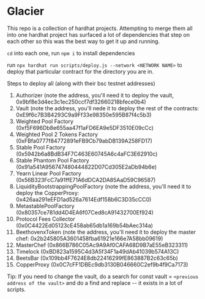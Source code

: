 # Glacier

This repo is a collection of hardhat projects. Attempting to merge them all into one hardhat project has surfaced a lot of dependencies that step on each other so this was the best way to get it up and running.

`cd` into each one, run `npm i` to install dependencies

run `npx hardhat run scripts/deploy.js --network <NETWORK NAME>` to deploy that particular contract for the directory you are in.

Steps to deploy all (along with their bsc testnet addresses)

1. Authorizer (note the address, you'll need it to deploy the vault, 0x9bf8e3d4ec3c1ec250ccf7df32660218bfece0b4)
1. Vault (note the address, you'll nede it to deploy the rest of the contracts: 0xE9f6c7B3B4293C9a9Ff33e98350e595B87f4c5b3)
1. Weighted Pool Factory (0xf5F696Db8e655aa47f1aFD6EA9e5DF3510E09cCc)
1. Weighted Pool 2 Tokens Factory (0xFBfa0777f84772891eFB9Cb79abDB139A258FD17)
1. Stable Pool Factory (0x5942b6a8BdB34F7C463E60745A6c4aFC3E62910c)
1. Stable Phantom Pool Factory (0x91a541A956747480444822D07Cd305E2aDb94b6e)
1. Yearn Linear Pool Factory (0x56B323FcC7a91ffE71A6dDCA2DA85AaD59C96587)
1. LiquidityBootstrappingPoolFactory (note the address, you'll need it to deploy the CopperProxy: 0x426aa291eEFD1ad526a7614Edf158b6C3D35cCC0)
1. MetastablePoolFactory (0x80357ce781dd4D4EA6f07Ced8cA91432700Ef924)
1. Protocol Fees Collector (0x0C4422Ed05123cE458ab65db1a169b54bAec314a)
1. BeethovenxToken (note the address, you'll need it to deploy the master chef: 0x2b245805A3601458fba61921e166e7A58bb09619)
1. MasterChef (0x866B786C05Ac9A9Af0CAFA68D9B7aE55eB323311)
1. Timelock (0xBD823a1595C4d3A5f34F1a49dAb41039b574A13C)
1. BeetsBar (0x109bb4F7624E8db22416299fE863887B2c63c65b)
1. CopperProxy (0x0C7cFF1DBEc9db3130B046660C2ef9b4f9Ca7173)

Tip: If you need to change the vault, do a search for const vault = `<previous address of the vault>` and do a find and replace -- it exists in a lot of scripts.
